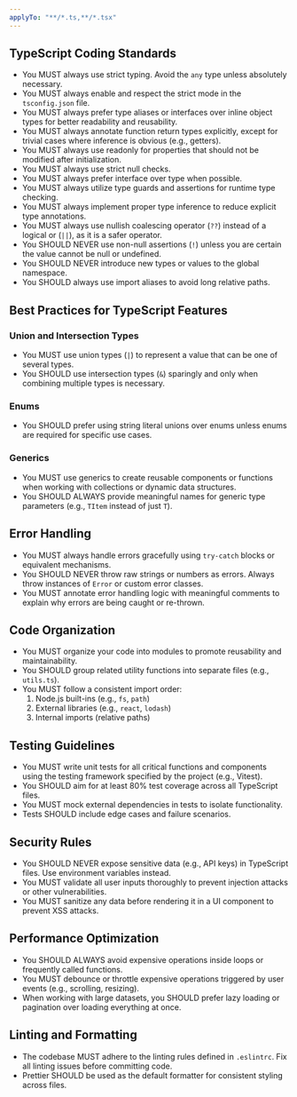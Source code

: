 ```yaml
---
applyTo: "**/*.ts,**/*.tsx"
---
```


## TypeScript Coding Standards

- You MUST always use strict typing. Avoid the `any` type unless absolutely necessary.
- You MUST always enable and respect the strict mode in the `tsconfig.json` file.
- You MUST always prefer type aliases or interfaces over inline object types for better readability and reusability.
- You MUST always annotate function return types explicitly, except for trivial cases where inference is obvious (e.g., getters).
- You MUST always use readonly for properties that should not be modified after initialization.
- You MUST always use strict null checks.
- You MUST always prefer interface over type when possible.
- You MUST always utilize type guards and assertions for runtime type checking.
- You MUST always implement proper type inference to reduce explicit type annotations.
- You MUST always use nullish coalescing operator (`??`) instead of a logical or (`||`), as it is a safer operator.
- You SHOULD NEVER use non-null assertions (`!`) unless you are certain the value cannot be null or undefined.
- You SHOULD NEVER introduce new types or values to the global namespace.
- You SHOULD always use import aliases to avoid long relative paths.

## Best Practices for TypeScript Features

### Union and Intersection Types

- You MUST use union types (`|`) to represent a value that can be one of several types.
- You SHOULD use intersection types (`&`) sparingly and only when combining multiple types is necessary.

### Enums

- You SHOULD prefer using string literal unions over enums unless enums are required for specific use cases.

### Generics

- You MUST use generics to create reusable components or functions when working with collections or dynamic data structures.
- You SHOULD ALWAYS provide meaningful names for generic type parameters (e.g., `TItem` instead of just `T`).

## Error Handling

- You MUST always handle errors gracefully using `try-catch` blocks or equivalent mechanisms.
- You SHOULD NEVER throw raw strings or numbers as errors. Always throw instances of `Error` or custom error classes.
- You MUST annotate error handling logic with meaningful comments to explain why errors are being caught or re-thrown.

## Code Organization

- You MUST organize your code into modules to promote reusability and maintainability.
- You SHOULD group related utility functions into separate files (e.g., `utils.ts`).
- You MUST follow a consistent import order:
  1. Node.js built-ins (e.g., `fs`, `path`)
  2. External libraries (e.g., `react`, `lodash`)
  3. Internal imports (relative paths)

## Testing Guidelines

- You MUST write unit tests for all critical functions and components using the testing framework specified by the project (e.g., Vitest).
- You SHOULD aim for at least 80% test coverage across all TypeScript files.
- You MUST mock external dependencies in tests to isolate functionality.
- Tests SHOULD include edge cases and failure scenarios.

## Security Rules

- You SHOULD NEVER expose sensitive data (e.g., API keys) in TypeScript files. Use environment variables instead.
- You MUST validate all user inputs thoroughly to prevent injection attacks or other vulnerabilities.
- You MUST sanitize any data before rendering it in a UI component to prevent XSS attacks.

## Performance Optimization

- You SHOULD ALWAYS avoid expensive operations inside loops or frequently called functions.
- You MUST debounce or throttle expensive operations triggered by user events (e.g., scrolling, resizing).
- When working with large datasets, you SHOULD prefer lazy loading or pagination over loading everything at once.

## Linting and Formatting

- The codebase MUST adhere to the linting rules defined in `.eslintrc`. Fix all linting issues before committing code.
- Prettier SHOULD be used as the default formatter for consistent styling across files.
